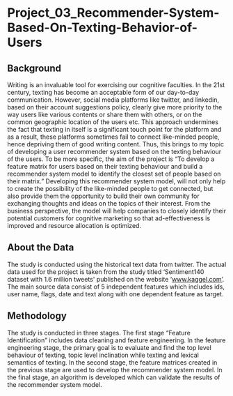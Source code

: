 # Project_03_Recommender-System-Based-On-Texting-Behavior-of-Users
## Background
Writing is an invaluable tool for exercising our cognitive faculties. In the 21st century, texting has become an acceptable form of our day-to-day communication. However, social media platforms like twitter, and linkedin, based on their account suggestions policy, clearly give more priority to the way users like various contents or share them with others, or on the common geographic location of the users etc. This approach undermines the fact that texting in itself is a significant touch point for the platform and as a result, these platforms sometimes fail to connect like-minded people, hence depriving them of good writing content.
Thus, this brings to my topic of developing a user recommender system based on the texting behaviour of the users. To be more specific, the aim of the project is “To develop a feature matrix for users based on their texting behaviour and build a recommender system model to identify the closest set of people based on their matrix.”
Developing this recommender system model, will not only help to create the possibility of the like-minded people to get connected, but also provide them the opportunity to build their own community for exchanging thoughts and ideas on the topics of their interest. From the business perspective, the model will help companies to closely identify their potential customers for cognitive marketing so that ad-effectiveness is improved and resource allocation is optimized. 

## About the Data
The study is conducted using the historical text data from twitter. The actual data used for the project is taken from the study titled ‘Sentiment140 dataset with 1.6 million tweets' published on the website ‘www.kaggel.com’.
The main source data consist of 5 independent features which includes ids, user name,  flags, date and text along with one dependent feature as target.

## Methodology
The study is conducted in three stages. The first stage “Feature Identification” includes data cleaning and feature engineering. In the feature engineering stage, the primary goal is to evaluate and find the top level behaviour of texting, topic level inclination while texting and lexical semantics of texting. In the second stage, the feature matrices created in the previous stage are used to develop the recommender system model. In the final stage, an algorithm is developed which can validate the results of the recommender system model.
